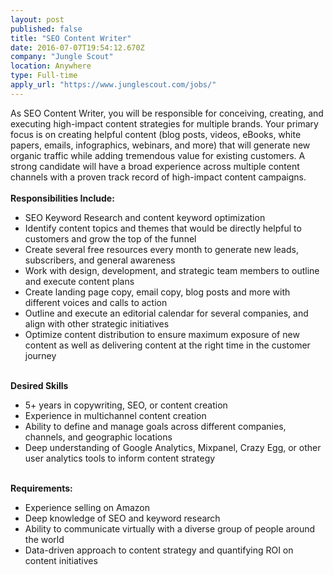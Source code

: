 ```yaml
---
layout: post
published: false
title: "SEO Content Writer"
date: 2016-07-07T19:54:12.670Z
company: "Jungle Scout"
location: Anywhere
type: Full-time
apply_url: "https://www.junglescout.com/jobs/"
---
```


<div>As SEO Content Writer, you will be responsible for conceiving, creating, and executing high-impact content strategies for multiple brands. Your primary focus is on creating helpful content (blog posts, videos, eBooks, white papers, emails, infographics, webinars, and more) that will generate new organic traffic while adding tremendous value for existing customers. A strong candidate will have a broad experience across multiple content channels with a proven track record of high-impact content campaigns.</div><div class="paragraph_break"><br></div><div><strong>Responsibilities Include:&#xA0;</strong><br></div><ul><li>SEO Keyword Research and content keyword optimization</li><li>Identify content topics and themes that would be directly helpful to customers and grow the top of the funnel</li><li>Create several free resources every month to generate new leads, subscribers, and general awareness</li><li>Work with design, development, and strategic team members to outline and execute content plans</li><li>Create landing page copy, email copy, blog posts and more with different voices and calls to action</li><li>Outline and execute an editorial calendar for several companies, and align with other strategic initiatives</li><li>Optimize content distribution to ensure maximum exposure of new content as well as delivering content at the right time in the customer journey</li></ul><div class="paragraph_break"><br></div><div><strong>Desired Skills</strong></div><ul><li>5+ years in copywriting, SEO, or content creation</li><li>Experience in multichannel content creation</li><li>Ability to define and manage goals across different companies, channels, and geographic locations</li><li>Deep understanding of Google Analytics, Mixpanel, Crazy Egg, or other user analytics tools to inform content strategy</li></ul><div class="paragraph_break"><br></div><div><strong>Requirements:</strong></div><ul><li>Experience selling on Amazon</li><li>Deep knowledge of SEO and keyword research</li><li>Ability to communicate virtually with a diverse group of people around the world</li><li>Data-driven approach to content strategy and quantifying ROI on content initiatives</li></ul>